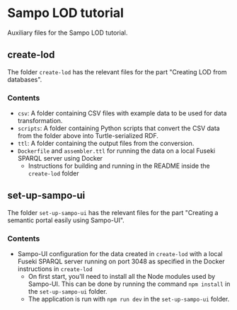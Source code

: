 # Sampo LOD tutorial

Auxiliary files for the Sampo LOD tutorial.

## create-lod

The folder `create-lod` has the relevant files for the part "Creating LOD from databases".

### Contents

- `csv`: A folder containing CSV files with example data to be used for data transformation.
- `scripts`: A folder containing Python scripts that convert the CSV data from the folder above into Turtle-serialized RDF.
- `ttl`: A folder containing the output files from the conversion.
- `Dockerfile` and `assembler.ttl` for running the data on a local Fuseki SPARQL server using Docker
    - Instructions for building and running in the README inside the `create-lod` folder

## set-up-sampo-ui

The folder `set-up-sampo-ui` has the relevant files for the part "Creating a semantic portal easily using Sampo-UI".

### Contents

- Sampo-UI configuration for the data created in `create-lod` with a local Fuseki SPARQL server running on port 3048 as specified in the Docker instructions in `create-lod`
    - On first start, you'll need to install all the Node modules used by Sampo-UI. This can be done by running the command `npm install` in the `set-up-sampo-ui` folder.
    - The application is run with `npm run dev` in the `set-up-sampo-ui` folder.
